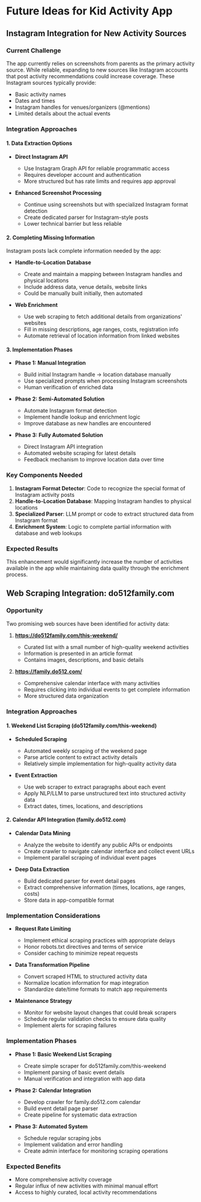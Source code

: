 # Future Ideas for Kid Activity App

## Instagram Integration for New Activity Sources

### Current Challenge
The app currently relies on screenshots from parents as the primary activity source. While reliable, expanding to new sources like Instagram accounts that post activity recommendations could increase coverage. These Instagram sources typically provide:
- Basic activity names
- Dates and times
- Instagram handles for venues/organizers (@mentions)
- Limited details about the actual events

### Integration Approaches

#### 1. Data Extraction Options
- **Direct Instagram API**
  - Use Instagram Graph API for reliable programmatic access
  - Requires developer account and authentication
  - More structured but has rate limits and requires app approval
  
- **Enhanced Screenshot Processing**
  - Continue using screenshots but with specialized Instagram format detection
  - Create dedicated parser for Instagram-style posts
  - Lower technical barrier but less reliable

#### 2. Completing Missing Information
Instagram posts lack complete information needed by the app:

- **Handle-to-Location Database**
  - Create and maintain a mapping between Instagram handles and physical locations
  - Include address data, venue details, website links
  - Could be manually built initially, then automated

- **Web Enrichment**
  - Use web scraping to fetch additional details from organizations' websites
  - Fill in missing descriptions, age ranges, costs, registration info
  - Automate retrieval of location information from linked websites

#### 3. Implementation Phases

- **Phase 1: Manual Integration**
  - Build initial Instagram handle → location database manually
  - Use specialized prompts when processing Instagram screenshots
  - Human verification of enriched data

- **Phase 2: Semi-Automated Solution**
  - Automate Instagram format detection
  - Implement handle lookup and enrichment logic
  - Improve database as new handles are encountered

- **Phase 3: Fully Automated Solution**
  - Direct Instagram API integration
  - Automated website scraping for latest details
  - Feedback mechanism to improve location data over time

### Key Components Needed

1. **Instagram Format Detector**: Code to recognize the special format of Instagram activity posts
2. **Handle-to-Location Database**: Mapping Instagram handles to physical locations
3. **Specialized Parser**: LLM prompt or code to extract structured data from Instagram format
4. **Enrichment System**: Logic to complete partial information with database and web lookups

### Expected Results
This enhancement would significantly increase the number of activities available in the app while maintaining data quality through the enrichment process.

## Web Scraping Integration: do512family.com

### Opportunity
Two promising web sources have been identified for activity data:

1. **https://do512family.com/this-weekend/**
   - Curated list with a small number of high-quality weekend activities
   - Information is presented in an article format
   - Contains images, descriptions, and basic details
   
2. **https://family.do512.com/**
   - Comprehensive calendar interface with many activities
   - Requires clicking into individual events to get complete information
   - More structured data organization

### Integration Approaches

#### 1. Weekend List Scraping (do512family.com/this-weekend)
- **Scheduled Scraping**
  - Automated weekly scraping of the weekend page
  - Parse article content to extract activity details
  - Relatively simple implementation for high-quality activity data

- **Event Extraction**
  - Use web scraper to extract paragraphs about each event
  - Apply NLP/LLM to parse unstructured text into structured activity data
  - Extract dates, times, locations, and descriptions

#### 2. Calendar API Integration (family.do512.com)
- **Calendar Data Mining**
  - Analyze the website to identify any public APIs or endpoints
  - Create crawler to navigate calendar interface and collect event URLs
  - Implement parallel scraping of individual event pages

- **Deep Data Extraction**
  - Build dedicated parser for event detail pages
  - Extract comprehensive information (times, locations, age ranges, costs)
  - Store data in app-compatible format

### Implementation Considerations

- **Request Rate Limiting**
  - Implement ethical scraping practices with appropriate delays
  - Honor robots.txt directives and terms of service
  - Consider caching to minimize repeat requests

- **Data Transformation Pipeline**
  - Convert scraped HTML to structured activity data
  - Normalize location information for map integration
  - Standardize date/time formats to match app requirements

- **Maintenance Strategy**
  - Monitor for website layout changes that could break scrapers
  - Schedule regular validation checks to ensure data quality
  - Implement alerts for scraping failures

### Implementation Phases

- **Phase 1: Basic Weekend List Scraping**
  - Create simple scraper for do512family.com/this-weekend
  - Implement parsing of basic event details
  - Manual verification and integration with app data

- **Phase 2: Calendar Integration**
  - Develop crawler for family.do512.com calendar
  - Build event detail page parser
  - Create pipeline for systematic data extraction

- **Phase 3: Automated System**
  - Schedule regular scraping jobs
  - Implement validation and error handling
  - Create admin interface for monitoring scraping operations

### Expected Benefits
- More comprehensive activity coverage
- Regular influx of new activities with minimal manual effort
- Access to highly curated, local activity recommendations 